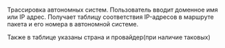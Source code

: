 Трассировка автономных систем.
 Пользователь вводит доменное имя или IP адрес. Получает таблицу соответствия IP-адресов в маршруте пакета и его номера в автономной системе.
 
 Также в таблице указаны страна и провайдер(при наличие таковых)
